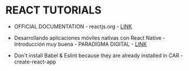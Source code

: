 # REACT TUTORIALS

* OFFICIAL DOCUMENTATION - reactjs.org - [LINK](https://reactjs.org/tutorial/tutorial.html)

* Desarrollando aplicaciones móviles nativas con React Native - Introducción muy buena - PARADIGMA DIGITAL - [LINK](https://www.paradigmadigital.com/dev/desarrollando-aplicaciones-moviles-nativas-con-react-native/)

* Don't install Babel & Eslint because they are already installed in CAR - create-react-app
